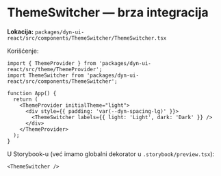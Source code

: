 # ThemeSwitcher — brza integracija

**Lokacija:** `packages/dyn-ui-react/src/components/ThemeSwitcher/ThemeSwitcher.tsx`

Korišćenje:
```tsx
import { ThemeProvider } from 'packages/dyn-ui-react/src/theme/ThemeProvider';
import ThemeSwitcher from 'packages/dyn-ui-react/src/components/ThemeSwitcher';

function App() {
  return (
    <ThemeProvider initialTheme="light">
      <div style={{ padding: 'var(--dyn-spacing-lg)' }}>
        <ThemeSwitcher labels={{ light: 'Light', dark: 'Dark' }} />
      </div>
    </ThemeProvider>
  );
}
```

U Storybook-u (već imamo globalni dekorator u `.storybook/preview.tsx`):
```tsx
<ThemeSwitcher />
```
